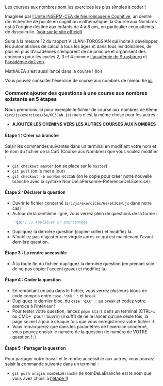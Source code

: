 Les courses aux nombres sont les exercices les plus simples à coder !

Imaginée par [l’Unité INSERM-CEA de Neuroimagerie Cognitive](http://www.unicog.org/), un centre de recherche de pointe en cognition mathématique, la Course aux Nombres est à l'origine destiné aux enfants de 4 à 8 ans, en particulier ceux atteints de dyscalculie. ([voir sur le site officiel](https://www.lacourseauxnombres.com/nr/home.php?lang=fr))

Suite à la mesure 12 du rapport VILLANI-TOROSSIAN qui incite à développer les automatismes de calcul à tous les âges et dans tous les domaines, de plus en plus d'académies s'emparent de ce principe et organisent des concours pour les cycles 2, 3 et 4 comme [l'académie de Strasbourg](https://www.ac-strasbourg.fr/pedagogie/mathematiques/competitions/can/) et [l'académie de Lyon](https://maths.enseigne.ac-lyon.fr/spip/spip.php?article732).

MathALEA s'est aussi lancé dans la course ! (lol)

Vous pouvez consulter l'exercice de course aux nombres de niveau 6e [ici](https://coopmaths.fr/mathalea.html?ex=6C3CaN,n=30,i=1&v=l)

### Comment ajouter des questions à une course aux nombres existante en 5 étapes
Nous prendrons ici pour exemple le fichier de course aux nombres de 6ème (`src/js/exercices/6e/6C3CaN.js`) mais c'est la même chose pour les autres :
* **AJOUTER LES CHEMINS VERS LES AUTRES COURSES AUX NOMBRES**

#### <a id="Etape1"></a>**Étape 1 : Créer sa branche**
Saisir les commandes suivantes dans un terminal en modifiant votre nom et le nom du fichier de la CaN (Course aux Nombres) que vous voulez modifier :
* `git checkout master` (on se place sur le `master`)
* `git pull` (on le met à jour)
* `git checkout -b monNom-6C3CaN` (on le copie pour créer notre nouvelle branche avec la syntaxe NomDeLaPersonne-ReferenceDeLExercice)

#### **Étape 2 : Déclarer la question**
* Ouvrir le fichier concerné (`src/js/exercices/6e/6C3CaN.js` dans notre cas)
* Autour de la centième ligne, vous verrez plein de questions de la forme :
```js
    'q26', // Appliquer un pourcentage
```
* Dupliquez la dernière question (copier-coller) et modifiez la.
* N'oubliez pas d'ajouter une virgule après ce qui est maintenant l'avant-dernière question.

#### **Étape 3 : La rendre accessible**
* À la toute fin du fichier, dupliquez la dernière question (en prenant soin de ne pas copier l'accent grave) et modifiez la.

#### **Étape 4 : Coder la question**
* En remontant un peu dans le fichier, vous verrez plusieurs blocs de code compris entre `case 'qXX' :` et `break`
* Dupliquez le dernier bloc, du `case 'qXX' :` au `break` et codez votre exercice à l'intérieur !
* Pour tester votre question, lancez `pnpm start` dans un terminal (CTRL+J ou CMD+` pour l'ouvrir) (il suffit de ne le lancer qu'une seule fois, la page se met à jour à chaque fois que vous enregistrerez votre fichier !)
* Vous remarquerez que dans les paramètres de l'exercice concerné, vous pouvez choisir le numéro de la question (le numéro de VOTRE question ! ;)

#### **Étape 5 : Partager la question**
Pour partager votre travail et le rendre accessible aux autres, vous pouvez saisir la commande suivante dans un terminal :
* `git push origin nomDeLaBranche` (le nomDeLaBranche est le nom que vous avez choisi à [l'étape 1](#Etape1))